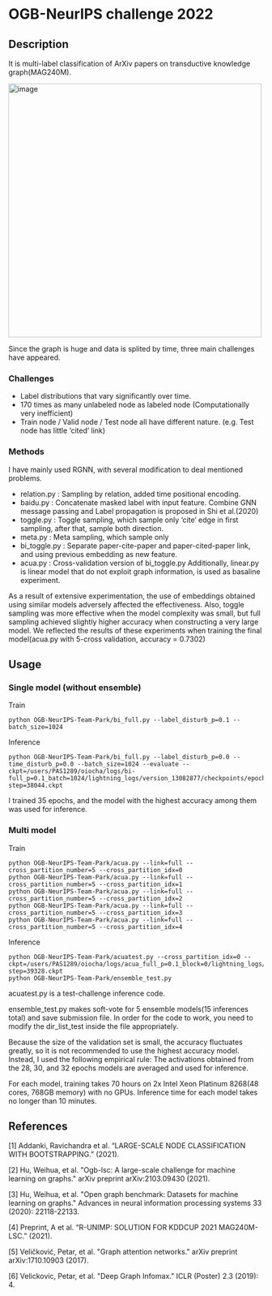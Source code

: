 # OGB-NeurIPS challenge 2022

## Description
It is multi-label classification of ArXiv papers on transductive knowledge graph(MAG240M).

<img  align="center" width="500" alt="image" src="https://user-images.githubusercontent.com/100084401/199390976-887f7b28-0e51-4044-ad3f-6d39c35a618f.png">
 
Since the graph is huge and data is splited by time, three main challenges have appeared.


### Challenges
- Label distributions that vary significantly over time.
- 170 times as many unlabeled node as labeled node (Computationally very inefficient)
- Train node / Valid node / Test node all have different nature. (e.g. Test node has little ‘cited’ link)



### Methods
I have mainly used RGNN, with several modification to deal mentioned problems.
- relation.py : Sampling by relation, added time positional encoding.
- baidu.py : Concatenate masked label with input feature. Combine GNN message passing and Label propagation is proposed in Shi et al.(2020)
- toggle.py : Toggle sampling, which sample only ‘cite’ edge in first sampling, after that, sample both direction.
- meta.py : Meta sampling, which sample only
- bi_toggle.py : Separate paper-cite-paper and paper-cited-paper link, and using previous embedding as new feature.
- acua.py : Cross-validation version of bi_toggle.py
Additionally, linear.py is linear model that do not exploit graph information, is used as basaline experiment.

As a result of extensive experimentation, the use of embeddings obtained using similar models adversely affected the effectiveness. Also, toggle sampling was more effective when the model complexity was small, but full sampling achieved slightly higher accuracy when constructing a very large model. We reflected the results of these experiments when training the final model(acua.py with 5-cross validation, accuracy = 0.7302)



## Usage
### Single model (without ensemble)
Train
```
python OGB-NeurIPS-Team-Park/bi_full.py --label_disturb_p=0.1 --batch_size=1024 
```

Inference
```
python OGB-NeurIPS-Team-Park/bi_full.py --label_disturb_p=0.0 --time_disturb_p=0.0 --batch_size=1024 --evaluate --ckpt=/users/PAS1289/oiocha/logs/bi-full_p=0.1_batch=1024/lightning_logs/version_13082877/checkpoints/epoch=34-step=38044.ckpt
```
I trained 35 epochs, and the model with the highest accuracy among them was used for inference.



### Multi model
Train
```
python OGB-NeurIPS-Team-Park/acua.py --link=full --cross_partition_number=5 --cross_partition_idx=0
python OGB-NeurIPS-Team-Park/acua.py --link=full --cross_partition_number=5 --cross_partition_idx=1
python OGB-NeurIPS-Team-Park/acua.py --link=full --cross_partition_number=5 --cross_partition_idx=2
python OGB-NeurIPS-Team-Park/acua.py --link=full --cross_partition_number=5 --cross_partition_idx=3
python OGB-NeurIPS-Team-Park/acua.py --link=full --cross_partition_number=5 --cross_partition_idx=4
```

Inference
```
python OGB-NeurIPS-Team-Park/acuatest.py --cross_partition_idx=0 --ckpt=/users/PAS1289/oiocha/logs/acua_full_p=0.1_block=0/lightning_logs/version_13341040/checkpoints/epoch=32-step=39328.ckpt
python OGB-NeurIPS-Team-Park/ensemble_test.py
```
acuatest.py is a test-challenge inference code.

ensemble_test.py makes soft-vote for 5 ensemble models(15 inferences total) and save submission file. In order for the code to work, you need to modify the dir_list_test inside the file appropriately.

Because the size of the validation set is small, the accuracy fluctuates greatly, so it is not recommended to use the highest accuracy model. Instead, I used the following empirical rule: The activations obtained from the 28, 30, and 32 epochs models are averaged and used for inference.

For each model, training takes 70 hours on 2x Intel Xeon Platinum 8268(48 cores, 768GB memory) with no GPUs.
Inference time for each model takes no longer than 10 minutes.




## References
[1] Addanki, Ravichandra et al. “LARGE-SCALE NODE CLASSIFICATION WITH BOOTSTRAPPING.” (2021).

[2] Hu, Weihua, et al. "Ogb-lsc: A large-scale challenge for machine learning on graphs." arXiv preprint arXiv:2103.09430 (2021).

[3] Hu, Weihua, et al. "Open graph benchmark: Datasets for machine learning on graphs." Advances in neural information processing systems 33 (2020): 22118-22133.

[4] Preprint, A et al. “R-UNIMP: SOLUTION FOR KDDCUP 2021 MAG240M-LSC.” (2021).

[5] Veličković, Petar, et al. "Graph attention networks." arXiv preprint arXiv:1710.10903 (2017).

[6] Velickovic, Petar, et al. "Deep Graph Infomax." ICLR (Poster) 2.3 (2019): 4.
